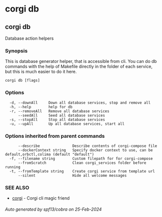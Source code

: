 # corgi db

## corgi db

Database action helpers

### Synopsis


This is database generator helper, that is accessible from cli.
You can do db commands with the help of Makefile directly in the folder of
each service, but this is much easier to do it here.

	

```
corgi db [flags]
```

### Options

```
  -d, --downAll     Down all database services, stop and remove all
  -h, --help        help for db
  -r, --removeAll   Remove all database services
      --seedAll     Seed all database services
  -s, --stopAll     Stop all database services
  -u, --upAll       Up all database services, start all
```

### Options inherited from parent commands

```
      --describe               Describe contents of corgi-compose file
      --dockerContext string   Specify docker context to use, can be default,orbctl,colima (default "default")
  -f, --filename string        Custom filepath for for corgi-compose
      --fromScratch            Clean corgi_services folder before running
  -t, --fromTemplate string    Create corgi service from template url
      --silent                 Hide all welcome messages
```

### SEE ALSO

* [corgi](corgi)	 - Corgi cli magic friend

###### Auto generated by spf13/cobra on 25-Feb-2024
